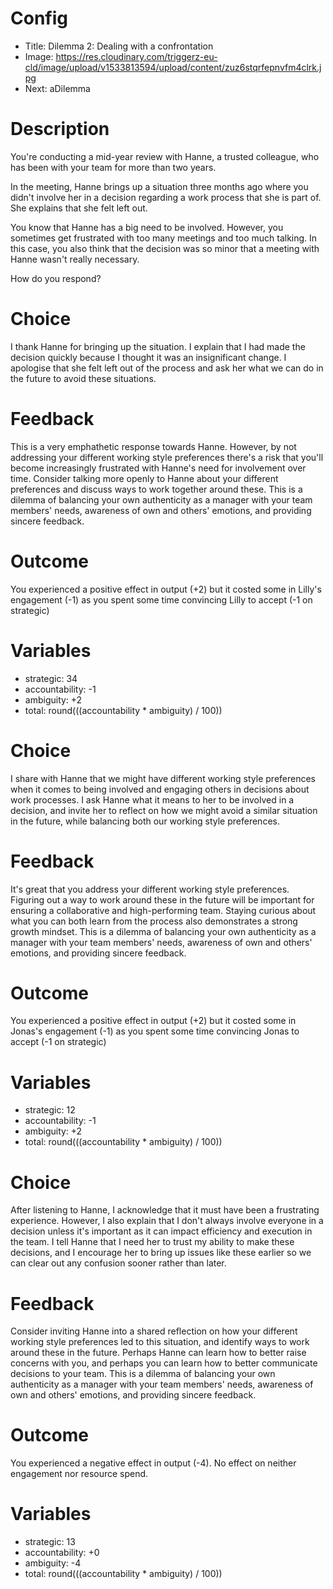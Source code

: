 # Config
 - Title: Dilemma 2: Dealing with a confrontation
 - Image: https://res.cloudinary.com/triggerz-eu-cld/image/upload/v1533813594/upload/content/zuz6stqrfepnvfm4clrk.jpg
 - Next: aDilemma

# Description
You're conducting a mid-year review with Hanne, a trusted colleague, who has been with your team for more than two years.

In the meeting, Hanne brings up a situation three months ago where you didn't involve her in a decision regarding a work process that she is part of. She explains that she felt left out.

You know that Hanne has a big need to be involved. However, you sometimes get frustrated with too many meetings and too much talking. In this case, you also think that the decision was so minor that a meeting with Hanne wasn't really necessary.

How do you respond?

# Choice
I thank Hanne for bringing up the situation. I explain that I had made the decision quickly because I thought it was an insignificant change. I apologise that she felt left out of the process and ask her what we can do in the future to avoid these situations.

# Feedback

This is a very emphathetic response towards Hanne. However, by not addressing your different working style preferences there's a risk that you'll become increasingly frustrated with Hanne's need for involvement over time.
Consider talking more openly to Hanne about your different preferences and discuss ways to work together around these.
This is a dilemma of balancing your own authenticity as a manager with your team members' needs, awareness of own and others' emotions, and providing sincere feedback.

# Outcome

You experienced a positive effect in output (+2) but it costed some in Lilly's engagement (-1) as you spent some time convincing Lilly to accept (-1 on strategic)

# Variables
 - strategic: 34
 - accountability: -1
 - ambiguity: +2
 - total: round(((accountability * ambiguity) / 100))


# Choice
I share with Hanne that we might have different working style preferences when it comes to being involved and engaging others in decisions about work processes. I ask Hanne what it means to her to be involved in a decision, and invite her to reflect on how we might avoid a similar situation in the future, while balancing both our working style preferences.

# Feedback
It's great that you address your different working style preferences. Figuring out a way to work around these in the future will be important for ensuring a collaborative and high-performing team. Staying curious about what you can both learn from the process also demonstrates a strong growth mindset. This is a dilemma of balancing your own authenticity as a manager with your team members' needs, awareness of own and others' emotions, and providing sincere feedback.

# Outcome

You experienced a positive effect in output (+2) but it costed some in Jonas's engagement (-1) as you spent some time convincing Jonas to accept (-1 on strategic)

# Variables
 - strategic: 12
 - accountability: -1
 - ambiguity: +2
 - total: round(((accountability * ambiguity) / 100))


# Choice
After listening to Hanne, I acknowledge that it must have been a frustrating experience. However, I also explain that I don't always involve everyone in a decision unless it's important as it can impact efficiency and execution in the team. I tell Hanne that I need her to trust my ability to make these decisions, and I encourage her to bring up issues like these earlier so we can clear out any confusion sooner rather than later.

# Feedback
 Consider inviting Hanne into a shared reflection on how your different working style preferences led to this situation, and identify ways to work around these in the future. Perhaps Hanne can learn how to better raise concerns with you, and perhaps you can learn how to better communicate decisions to your team. This is a dilemma of balancing your own authenticity as a manager with your team members' needs, awareness of own and others' emotions, and providing sincere feedback.

# Outcome

You experienced a negative effect in output (-4). No effect on neither engagement nor resource spend.

# Variables
 - strategic: 13
 - accountability: +0
 - ambiguity: -4
 - total: round(((accountability * ambiguity) / 100))
